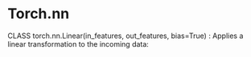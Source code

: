 # Torch.nn 

CLASS torch.nn.Linear(in_features, out_features, bias=True)
: Applies a linear transformation to the incoming data: 